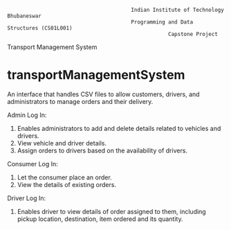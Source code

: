                                             Indian Institute of Technology Bhubaneswar
                                            Programming and Data Structures (CS01L001)
                                                        Capstone Project

Transport Management System
# transportManagementSystem

An interface that handles CSV files to allow customers, drivers, and administrators to manage orders and their delivery.

Admin Log In:
  1. Enables administrators to add and delete details related to vehicles and drivers.
  2. View vehicle and driver details.
  3. Assign orders to drivers based on the availability of drivers.

Consumer Log In:
  1. Let the consumer place an order.
  2. View the details of existing orders.

Driver Log In:
  1. Enables driver to view details of order assigned to them, including pickup location, destination, item ordered and its quantity.

